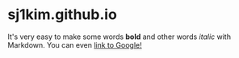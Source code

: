 # sj1kim.github.io
It's very easy to make some words **bold** and other words *italic* with Markdown. You can even [link to Google!](http://google.com)
